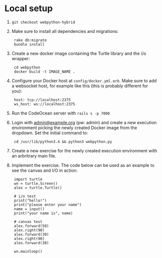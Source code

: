 Local setup
===========

1. `git checkout webpython-hybrid`
2. Make sure to install all dependencies and migrations:

        rake db:migrate
        bundle install

3. Create a new docker image containing the Turtle library and the i/o wrapper:

        cd webpython
        docker build -t IMAGE_NAME .

4. Configure your Docker host at `config/docker.yml.erb`. Make sure to add a websocket host, for example like this (this is probably different for you):

        host: tcp://localhost:2375
        ws_host: ws://localhost:2375

5. Run the CodeOcean server with `rails s -p 7000`

6. Login with admin@example.org (pw: admin) and create a new execution environment picking the newly created Docker image from the dropdown. Set the initial command to:

        cd /usr/lib/python3.4 && python3 webpython.py

7. Create a new exercise for the newly created execution environment with an arbritrary main file.
8. Implement the exercise. The code below can be used as an example to see the canvas and I/O in action:

        import turtle
        wn = turtle.Screen()
        alex = turtle.Turtle()

        # i/o test
        print("hello!")
        print("please enter your name")
        name = input()
        print("your name is", name)

        # canvas test
        alex.forward(50)
        alex.right(90)
        alex.forward(30)
        alex.right(90)
        alex.forward(30)

        wn.mainloop()


